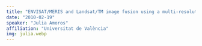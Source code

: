 ```yaml
---
title: "ENVISAT/MERIS and Landsat/TM image fusion using a multi-resolution linear unmixing"
date: "2010-02-19"
speaker: "Julia Amoros"
affiliation: "Universitat de València"
img: julia.webp
---
```

